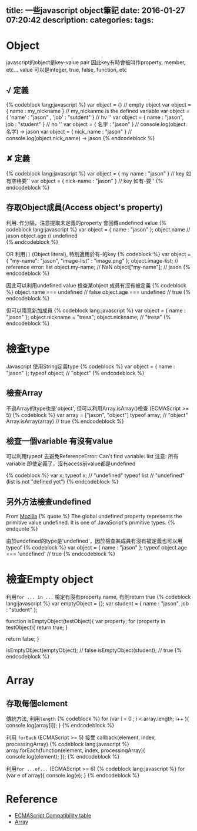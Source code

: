 title: 一些javascript object筆記
date: 2016-01-27 07:20:42
description:
categories:
tags:
---

# Object
javascript的object是key-value pair
因此key有時會被叫作property, member, etc...
value 可以是integer, true, false, function, etc 

## √ 定義
{% codeblock lang:javascript %}
var object = {} // empty object
var object = { name : my_nickname } // my_nickanme is the defined variable
var object = { 'name' : "jason" , 'job' : "sutdent" }   // hv ''
var object = { name : "jason", job : "student" }     // no ''
var object = { 名字 : "jason" }     // console.log(object.名字) -> jason
var object = { nick_name : "jason" }     // console.log(object.nick_name) -> jason
{% endcodeblock %}

## ✘ 定義
{% codeblock lang:javascript %}
var object = { my name : "jason" } // key 如有空格要''
var object = { nick-name : "jason" } // key 如有-要''
{% endcodeblock %}


## 存取Object成員(Access object's property)
利用`.`作分隔，注意提取未定義的property 會回傳undefined value
{% codeblock lang:javascript %}
var object = { name : "jason" };
object.name // jason
object.age // undefined  
{% endcodeblock %}

OR 利用`[]` (Object literal), 特別適用於有-的key
{% codeblock %}
var object = { "my-name": "jason", "image-list" : "image.png" };
object.image-list; // reference error: list
object.my-name; // NaN
object["my-name"]; // jason
{% endcodeblock %}

因此可以利用undefined value 檢查某object 成員有沒有被定義
{% codeblock %}
object.name === undefined // false
object.age === undefined // true
{% endcodeblock %}

但可以隋意新加成員
{% codeblock lang:javascript %}
var object = { name : "jason" };
object.nickname = "tresa";
object.nickname; // "tresa"
{% endcodeblock %}


# 檢查type
Javascript 使用String定義type
{% codeblock %}
var object = { name : "jason" };
typeof object; // "object"
{% endcodeblock %}

## 檢查Array
不過Array的type也是'object', 但可以利用Array.isArray()檢查 (ECMAScript >= 5)
{% codeblock %}
var array = ["jason", "object"]
typeof array; // "object" 
Array.isArray(array) // true
{% endcodeblock %}


## 檢查一個variable 有沒有value
可以利用typeof 去避免ReferenceError: Can't find variable: list
注意: 所有variable 即使定義了，沒有acess前value都是undefined

{% codeblock %}
var x;
typeof x; // "undefined"
typeof list // "undefined" (list is not "defined yet")
{% endcodeblock %}

## 另外方法檢查undefined

From [Mozilla](https://developer.mozilla.org/en-US/docs/Web/JavaScript/Reference/Global_Objects/undefined)
{% quote %}
The global undefined property represents the primitive value undefined. It is one of JavaScript's primitive types.
{% endquote %}

由於undefined的type是'undefined'，因於檢查某成員有沒有被定義也可以用typeof
{% codeblock %}
var object = { name : "jason" };
typeof object.age === 'undefined' // true
{% endcodeblock %}



# 檢查Empty object
利用`for ... in ...` 檢定有沒有property name, 有則return true
{% codeblock lang:javascript %}
var emptyObject = {};
var student = { name : "jason", job : "student" };

function isEmptyObject(testObject){
  var property;
  for (property in testObject){
    return true;
  }
  
  return false;
}

isEmptyObject(emptyObject); // false
isEmptyObject(student); // true
{% endcodeblock %}

# Array

## 存取每個element
傳統方法, 利用`length`
{% codeblock %}
for (var i = 0 ; i < array.length; i++ ){
  console.log(array[i]);
}
{% endcodeblock %}

利用 `forEach` (ECMAScript >= 5)
接受 callback(element, index, processingArray)
{% codeblock lang:javascript %}
array.forEach(function(element, index, processingArray){
  console.log(element);
});
{% endcodeblock %}

利用`for ...of...` (ECMAScript >= 6)
{% codeblock lang:javascript %}
for (var e of array){
  console.log(e);
}
{% endcodeblock %}

# Reference
- [ECMAScript Compatibility table](http://kangax.github.io/compat-table/es5/)
- [Array](https://developer.mozilla.org/en-US/docs/Web/JavaScript/Reference/Global_Objects/Array/)

